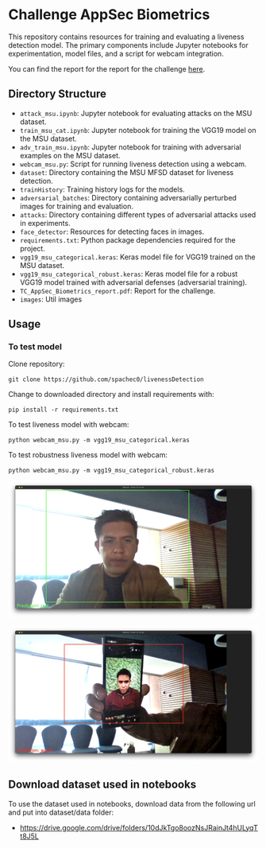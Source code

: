 # Challenge AppSec Biometrics 

This repository contains resources for training and evaluating a liveness detection model. 
The primary components include Jupyter notebooks for experimentation, model files, and a script for  webcam integration.

You can find the report for the report for the challenge [here](https://github.com/spachec0/livenessDetection/blob/master/TC_AppSec_Biometrics_report.pdf).

## Directory Structure

- `attack_msu.ipynb`: Jupyter notebook for evaluating attacks on the MSU dataset.
- `train_msu_cat.ipynb`: Jupyter notebook for training the VGG19 model on the MSU dataset.
- `adv_train_msu.ipynb`: Jupyter notebook for training with adversarial examples on the MSU dataset.
- `webcam_msu.py`: Script for running liveness detection using a webcam.
- `dataset`: Directory containing the MSU MFSD dataset for liveness detection.
- `trainHistory`: Training history logs for the models.
- `adversarial_batches`: Directory containing adversarially perturbed images for training and evaluation.
- `attacks`: Directory containing different types of adversarial attacks used in experiments.
- `face_detector`: Resources for detecting faces in images.
- `requirements.txt`: Python package dependencies required for the project.
- `vgg19_msu_categorical.keras`: Keras model file for VGG19 trained on the MSU dataset.
- `vgg19_msu_categorical_robust.keras`: Keras model file for a robust VGG19 model trained with adversarial defenses (adversarial training).
- `TC_AppSec_Biometrics_report.pdf`: Report for the challenge.
- `images`: Util images 


## Usage 


### To test model

Clone repository:
```
git clone https://github.com/spachec0/livenessDetection
```
Change to downloaded directory and install requirements with: 
```
pip install -r requirements.txt
```
To test liveness model with webcam:
```
python webcam_msu.py -m vgg19_msu_categorical.keras
```
To test robustness liveness model with webcam:
```
python webcam_msu.py -m vgg19_msu_categorical_robust.keras
```


![alt text](https://raw.githubusercontent.com/spachec0/livenessDetection/master/images/real.png)

![alt text](https://raw.githubusercontent.com/spachec0/livenessDetection/master/images/spoof.png)


## Download dataset used in notebooks

To use the dataset used in notebooks, download data from the following url and put into dataset/data folder: 

- https://drive.google.com/drive/folders/10dJkTgo8oozNsJRainJt4hULyqTt8J5L

